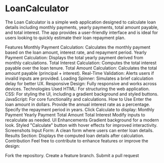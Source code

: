 # LoanCalculator

The Loan Calculator is a simple web application designed to calculate loan details including monthly payments, yearly payments, total amount payable, and total interest. The app provides a user-friendly interface and is ideal for users looking to quickly estimate their loan repayment plan.

Features
Monthly Payment Calculation: Calculates the monthly payment based on the loan amount, interest rate, and repayment period.
Yearly Payment Calculation: Displays the total yearly payment derived from monthly calculations.
Total Interest Calculation: Computes the total interest payable over the loan tenure.
Total Amount Calculation: Calculates the total amount payable (principal + interest).
Real-Time Validation: Alerts users if invalid inputs are provided.
Loading Spinner: Simulates a brief calculation delay for better UX.
Responsive Design: Fully responsive and works across devices.
Technologies Used
HTML: For structuring the web application.
CSS: For styling the UI, including a gradient background and styled buttons.
JavaScript: For core functionality and calculations.
How to Use
Enter the loan amount in dollars.
Provide the annual interest rate as a percentage.
Specify the repayment period in years.
Click Calculate to display:
Monthly Payment
Yearly Payment
Total Amount
Total Interest
Modify inputs to recalculate as needed.
UI Enhancements
Gradient background for a modern look.
Styled "Calculate" button with hover effects for improved interactivity.
Screenshots
Input Form: A clean form where users can enter loan details.
Results Section: Displays the computed loan details after calculation.
Contribution
Feel free to contribute to enhance features or improve the design:

Fork the repository.
Create a feature branch.
Submit a pull request
